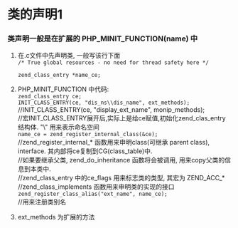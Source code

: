 # 类的声明1

### 类声明一般是在扩展的 PHP\_MINIT_FUNCTION(name) 中
1. 在.c文件中先声明类, 一般写该行下面   
`/* True global resources - no need for thread safety here */`   

	`zend_class_entry *name_ce;`   
2. PHP_MINIT_FUNCTION 中代码:   
	 `zend_class_entry ce;`   
	 `INIT_CLASS_ENTRY(ce, "dis_ns\\dis_name", ext_methods);`      
    //INIT_CLASS_ENTRY(ce, "display_ext_name", monip_methods);    
    //宏INIT_CLASS_ENTRY展开后,实际上是给ce赋值,初始化zend_clas_entry结构体. "\\" 用来表示命名空间   
    `name_ce = zend_register_internal_class(&ce);`  
    //zend_register_internal_* 函数用来申明class(可继承 parent class), interface. 其内部将ce复制到CG(class_table)中.   
    //如果要继承父类, zend_do_inheritance 函数将会被调用, 用来copy父类的信息到本类中.   
    //zend_class_entry 中的ce_flags 用来标志类的类型, 其宏为 ZEND_ACC_*    
    //zend_class_implements 函数用来申明类的实现的接口   
	`zend_register_class_alias("ext_name", name_ce);`     
	//用来注册类别名   
3. ext_methods 为扩展的方法   
	
	


